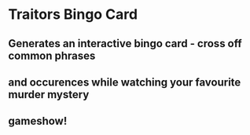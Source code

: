 # Traitors Bingo Card

## Generates an interactive bingo card - cross off common phrases
## and occurences while watching your favourite murder mystery
## gameshow!
